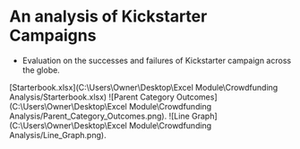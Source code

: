 # An analysis of Kickstarter Campaigns

* Evaluation on the successes and failures of Kickstarter campaign across the globe.

[Starterbook.xlsx](C:\Users\Owner\Desktop\Excel Module\Crowdfunding Analysis/Starterbook.xlsx)
![Parent Category Outcomes](C:\Users\Owner\Desktop\Excel Module\Crowdfunding Analysis/Parent_Category_Outcomes.png).
![Line Graph](C:\Users\Owner\Desktop\Excel Module\Crowdfunding Analysis/Line_Graph.png).
